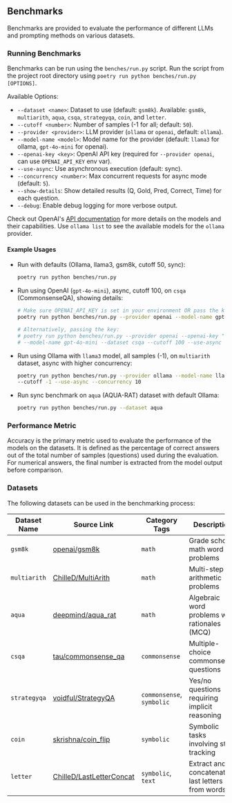 ## Benchmarks

Benchmarks are provided to evaluate the performance of different LLMs and prompting methods on various datasets.

### Running Benchmarks

Benchmarks can be run using the `benches/run.py` script.
Run the script from the project root directory using `poetry run python benches/run.py [OPTIONS]`.

Available Options:

* `--dataset <name>`: Dataset to use (default: `gsm8k`). Available: `gsm8k`, `multiarith`, `aqua`, `csqa`, `strategyqa`,
  `coin`, and `letter`.
* `--cutoff <number>`: Number of samples (-1 for all; default: `50`).
* `--provider <provider>`: LLM provider (`ollama` or `openai`, default: `ollama`).
* `--model-name <model>`: Model name for the provider (default: `llama3` for ollama, `gpt-4o-mini` for openai).
* `--openai-key <key>`: OpenAI API key (required for `--provider openai`, can use `OPENAI_API_KEY` env var).
* `--use-async`: Use asynchronous execution (default: sync).
* `--concurrency <number>`: Max concurrent requests for async mode (default: `5`).
* `--show-details`: Show detailed results (Q, Gold, Pred, Correct, Time) for each question.
* `--debug`: Enable debug logging for more verbose output.

Check out OpenAI's [API documentation](https://platform.openai.com/docs/api-reference) for more details on the models
and their capabilities.
Use `ollama list` to see the available models for the `ollama` provider.

#### Example Usages

* Run with defaults (Ollama, llama3, gsm8k, cutoff 50, sync):
    ```bash
    poetry run python benches/run.py
    ```

* Run using OpenAI (`gpt-4o-mini`), async, cutoff 100, on `csqa` (CommonsenseQA), showing details:
    ```bash
    # Make sure OPENAI_API_KEY is set in your environment OR pass the key directly
    poetry run python benches/run.py --provider openai --model-name gpt-4o-mini --dataset csqa --cutoff 100 --use-async --show-details

    # Alternatively, passing the key:
    # poetry run python benches/run.py --provider openai --openai-key "sk-..." \
    # --model-name gpt-4o-mini --dataset csqa --cutoff 100 --use-async --show-details
    ```

* Run using Ollama with `llama3` model, all samples (-1), on `multiarith` dataset, async with higher concurrency:
    ```bash
    poetry run python benches/run.py --provider ollama --model-name llama3 --dataset multiarith \
    --cutoff -1 --use-async --concurrency 10
    ```

* Run sync benchmark on `aqua` (AQUA-RAT) dataset with default Ollama:
    ```bash
    poetry run python benches/run.py --dataset aqua
    ```

### Performance Metric

Accuracy is the primary metric used to evaluate the performance of the models on the datasets.
It is defined as the percentage of correct answers out of the total number of samples (questions) used during the
evaluation. For numerical answers, the final number is extracted from the model output before comparison.

### Datasets

The following datasets can be used in the benchmarking process:

| Dataset Name | Source Link                                                                          | Category Tags             | Description                                     |
|--------------|--------------------------------------------------------------------------------------|---------------------------|-------------------------------------------------|
| `gsm8k`      | [openai/gsm8k](https://huggingface.co/datasets/openai/gsm8k)                         | `math`                    | Grade school math word problems                 |
| `multiarith` | [ChilleD/MultiArith](https://huggingface.co/datasets/ChilleD/MultiArith)             | `math`                    | Multi-step arithmetic problems                  |
| `aqua`       | [deepmind/aqua_rat](https://huggingface.co/datasets/deepmind/aqua_rat)               | `math`                    | Algebraic word problems with rationales (MCQ)   |
| `csqa`       | [tau/commonsense_qa](https://huggingface.co/datasets/tau/commonsense_qa)             | `commonsense`             | Multiple-choice commonsense questions           |
| `strategyqa` | [voidful/StrategyQA](https://huggingface.co/datasets/voidful/StrategyQA)             | `commonsense`, `symbolic` | Yes/no questions requiring implicit reasoning   |
| `coin`       | [skrishna/coin_flip](https://huggingface.co/datasets/skrishna/coin_flip)             | `symbolic`                | Symbolic tasks involving state tracking         |
| `letter`     | [ChilleD/LastLetterConcat](https://huggingface.co/datasets/ChilleD/LastLetterConcat) | `symbolic`, `text`        | Extract and concatenate last letters from words |
